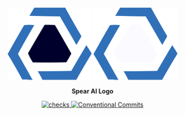 <div align="center">
  <p>
    <img alt="Logo (Light)" src="https://raw.githubusercontent.com/spear-ai/logo/main/assets/logo.svg#gh-light-mode-only" width="192">
    <img alt="Logo (Dark)" src="https://raw.githubusercontent.com/spear-ai/logo/main/assets/logo-dark.svg#gh-dark-mode-only" width="192">
  </p>
  <p>
    <b>Spear AI Logo</b>
  </p>
  <p>
    <a href="https://github.com/spear-ai/logo/actions/workflows/checks.yml">
      <img alt="checks" src="https://img.shields.io/github/workflow/status/spear-ai/logo/checks?labelColor=3A3a40&color=04C835&label=checks&logo=github">
    </a>
    <a href="https://conventionalcommits.org">
      <img alt="Conventional Commits" src="https://img.shields.io/badge/Conventional_Commits-1.0.0-ff206E.svg?labelColor=3A3a40">
    </a>
  </p>
</div>
